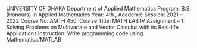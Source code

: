 UNIVERSITY OF DHAKA
Department of Applied Mathematics
Program: B.S. (Honours) in Applied Mathematics
Year: 4th , Academic Session: 2021 – 2022
Course No: AMTH 450, Course Title: MATH LAB IV
Assignment – 1: Solving Problems on Multivariate and Vector
Calculus with its Real-life Applications
Instruction: Write programming code using Mathematica/MATLAB
